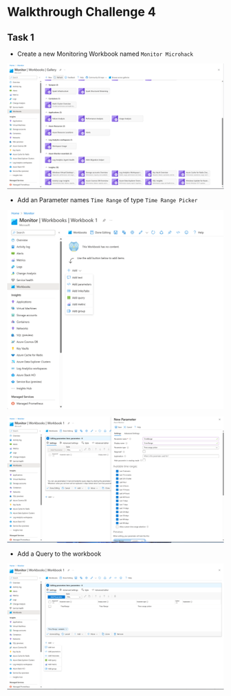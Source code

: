 # Walkthrough Challenge 4

## Task 1

- Create a new Monitoring Workbook named `Monitor Microhack`

![Task1](./img/task_01_a.png)

- Add an Parameter names `Time Range` of type `Time Range Picker`

![Task1](./img/task_01_b.png)

![Task1](./img/task_01_c.png)

- Add a Query to the workbook

![Task1](./img/task_01_d.png)